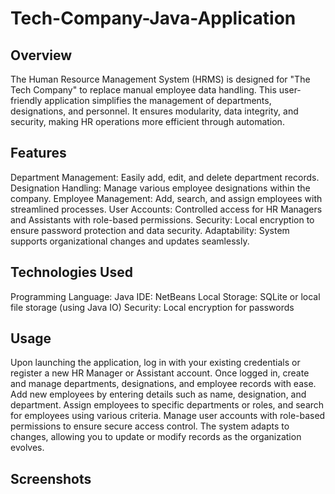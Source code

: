 # Tech-Company-Java-Application
## Overview
The Human Resource Management System (HRMS) is designed for "The Tech Company" to replace manual employee data handling. This user-friendly application simplifies the management of departments, designations, and personnel. It ensures modularity, data integrity, and security, making HR operations more efficient through automation.

## Features
Department Management: Easily add, edit, and delete department records.
Designation Handling: Manage various employee designations within the company.
Employee Management: Add, search, and assign employees with streamlined processes.
User Accounts: Controlled access for HR Managers and Assistants with role-based permissions.
Security: Local encryption to ensure password protection and data security.
Adaptability: System supports organizational changes and updates seamlessly.

## Technologies Used

Programming Language: Java
IDE: NetBeans
Local Storage: SQLite or local file storage (using Java IO)
Security: Local encryption for passwords

## Usage
Upon launching the application, log in with your existing credentials or register a new HR Manager or Assistant account.
Once logged in, create and manage departments, designations, and employee records with ease.
Add new employees by entering details such as name, designation, and department.
Assign employees to specific departments or roles, and search for employees using various criteria.
Manage user accounts with role-based permissions to ensure secure access control.
The system adapts to changes, allowing you to update or modify records as the organization evolves.

## Screenshots

